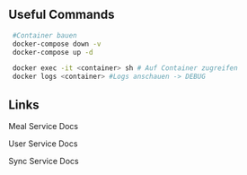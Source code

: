 ## Useful Commands

   ```bash
    #Container bauen
    docker-compose down -v                                                 
    docker-compose up -d

    docker exec -it <container> sh # Auf Container zugreifen
    docker logs <container> #Logs anschauen -> DEBUG
   ```

## Links 

Meal Service Docs

User Service Docs

Sync Service Docs